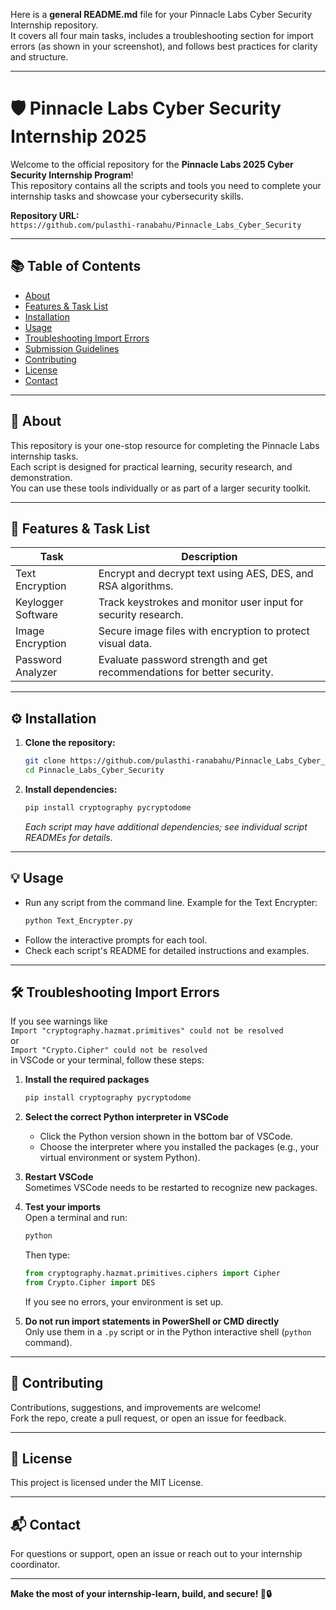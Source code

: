 Here is a **general README.md** file for your Pinnacle Labs Cyber Security Internship repository.  
It covers all four main tasks, includes a troubleshooting section for import errors (as shown in your screenshot), and follows best practices for clarity and structure.

---

# 🛡️ Pinnacle Labs Cyber Security Internship 2025

Welcome to the official repository for the **Pinnacle Labs 2025 Cyber Security Internship Program**!  
This repository contains all the scripts and tools you need to complete your internship tasks and showcase your cybersecurity skills.

**Repository URL:**  
`https://github.com/pulasthi-ranabahu/Pinnacle_Labs_Cyber_Security`

---

## 📚 Table of Contents

- [About](#about)
- [Features & Task List](#features--task-list)
- [Installation](#installation)
- [Usage](#usage)
- [Troubleshooting Import Errors](#troubleshooting-import-errors)
- [Submission Guidelines](#submission-guidelines)
- [Contributing](#contributing)
- [License](#license)
- [Contact](#contact)

---

## 📝 About

This repository is your one-stop resource for completing the Pinnacle Labs internship tasks.  
Each script is designed for practical learning, security research, and demonstration.  
You can use these tools individually or as part of a larger security toolkit.

---

## 🚀 Features & Task List

| Task               | Description                                                                 |
|--------------------|-----------------------------------------------------------------------------|
| Text Encryption    | Encrypt and decrypt text using AES, DES, and RSA algorithms.                |
| Keylogger Software | Track keystrokes and monitor user input for security research.              |
| Image Encryption   | Secure image files with encryption to protect visual data.                  |
| Password Analyzer  | Evaluate password strength and get recommendations for better security.      |

---

## ⚙️ Installation

1. **Clone the repository:**
   ```bash
   git clone https://github.com/pulasthi-ranabahu/Pinnacle_Labs_Cyber_Security
   cd Pinnacle_Labs_Cyber_Security
   ```

2. **Install dependencies:**
   ```bash
   pip install cryptography pycryptodome
   ```
   *Each script may have additional dependencies; see individual script READMEs for details.*

---

## 💡 Usage

- Run any script from the command line. Example for the Text Encrypter:
  ```bash
  python Text_Encrypter.py
  ```
- Follow the interactive prompts for each tool.
- Check each script's README for detailed instructions and examples.

---

## 🛠️ Troubleshooting Import Errors

If you see warnings like  
`Import "cryptography.hazmat.primitives" could not be resolved`  
or  
`Import "Crypto.Cipher" could not be resolved`  
in VSCode or your terminal, follow these steps:

1. **Install the required packages**  
   ```bash
   pip install cryptography pycryptodome
   ```

2. **Select the correct Python interpreter in VSCode**  
   - Click the Python version shown in the bottom bar of VSCode.
   - Choose the interpreter where you installed the packages (e.g., your virtual environment or system Python).

3. **Restart VSCode**  
   Sometimes VSCode needs to be restarted to recognize new packages.

4. **Test your imports**  
   Open a terminal and run:
   ```bash
   python
   ```
   Then type:
   ```python
   from cryptography.hazmat.primitives.ciphers import Cipher
   from Crypto.Cipher import DES
   ```
   If you see no errors, your environment is set up.

5. **Do not run import statements in PowerShell or CMD directly**  
   Only use them in a `.py` script or in the Python interactive shell (`python` command).

---

## 🤝 Contributing

Contributions, suggestions, and improvements are welcome!  
Fork the repo, create a pull request, or open an issue for feedback.

---

## 📄 License

This project is licensed under the MIT License.

---

## 📬 Contact

For questions or support, open an issue or reach out to your internship coordinator.

---

**Make the most of your internship-learn, build, and secure! 🚀🔒**
